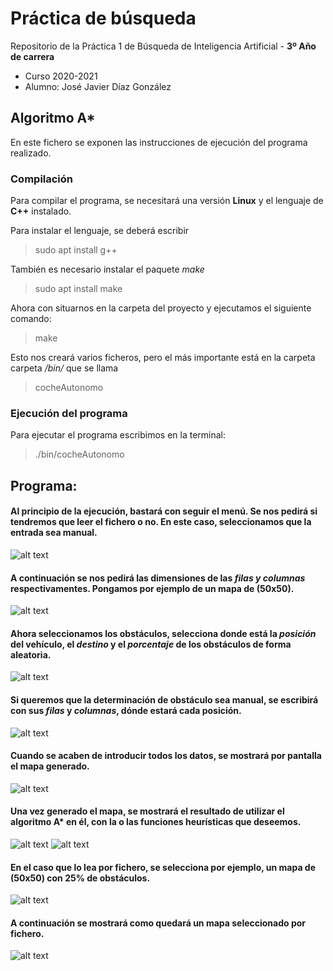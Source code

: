 # Práctica de búsqueda

Repositorio de la Práctica 1 de Búsqueda de Inteligencia Artificial - **3º Año de carrera**
- Curso 2020-2021
- Alumno: José Javier Díaz González

## Algoritmo A*

En este fichero se exponen las instrucciones de ejecución del programa realizado.

### Compilación
Para compilar el programa, se necesitará una versión **Linux** y el lenguaje de **C++** instalado. 

Para instalar el lenguaje, se deberá escribir
> sudo apt install g++

También es necesario instalar el paquete *make*

> sudo apt install make

Ahora con situarnos en la carpeta del proyecto y ejecutamos el siguiente comando:

> make

Esto nos creará varios ficheros, pero el más importante está en la carpeta carpeta */bin/* que se llama 

> cocheAutonomo

### Ejecución del programa
Para ejecutar el programa escribimos en la terminal:
> ./bin/cocheAutonomo

## Programa:
#### Al principio de la ejecución, bastará con seguir el menú. Se nos pedirá si tendremos que leer el fichero o no. En este caso, seleccionamos que la entrada sea manual.
![alt text](https://raw.githubusercontent.com/alu0101128894/Arbol-Busqueda-IA/main/img/leer_fichero_no.png)

#### A continuación se nos pedirá las dimensiones de las *filas y columnas* respectivamentes. Pongamos por ejemplo de un mapa de (50x50).
![alt text](https://raw.githubusercontent.com/alu0101128894/Arbol-Busqueda-IA/main/img/dimensiones.png)

#### Ahora seleccionamos los obstáculos, selecciona donde está la *posición* del vehículo, el *destino* y el *porcentaje* de los obstáculos de forma aleatoria.
![alt text](https://raw.githubusercontent.com/alu0101128894/Arbol-Busqueda-IA/main/img/vehiculo_aleatorio.png)

#### Si queremos que la determinación de obstáculo sea manual, se escribirá con sus *filas* y *columnas*, dónde estará cada posición.
![alt text](https://raw.githubusercontent.com/alu0101128894/Arbol-Busqueda-IA/main/img/vehiculo_manual.png)

#### Cuando se acaben de introducir todos los datos, se mostrará por pantalla el mapa generado.
![alt text](https://raw.githubusercontent.com/alu0101128894/Arbol-Busqueda-IA/main/img/imprimir_tabla.png)

#### Una vez generado el mapa, se mostrará el resultado de utilizar el algoritmo A* en él, con la o las funciones heurísticas que deseemos.
![alt text](https://raw.githubusercontent.com/alu0101128894/Arbol-Busqueda-IA/main/img/funcion_heuristica.png)
![alt text](https://github.com/alu0101128894/Arbol-Busqueda-IA/blob/main/img/tabla_existe.png)

#### En el caso que lo lea por fichero, se selecciona por ejemplo, un mapa de (50x50) con 25% de obstáculos.
![alt text](https://raw.githubusercontent.com/alu0101128894/Arbol-Busqueda-IA/main/img/leer_fichero_si.png)

#### A continuación se mostrará como quedará un mapa seleccionado por fichero.
![alt text](https://github.com/alu0101128894/Arbol-Busqueda-IA/blob/main/img/tabla-50x50-25.png)
